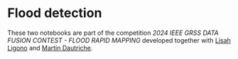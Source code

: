 # Flood detection

These two notebooks are part of the competition *2024 IEEE GRSS DATA FUSION CONTEST - FLOOD RAPID MAPPING* developed together with [Lisah Ligono](https://github.com/lisahligono) and [Martin Dautriche](https://github.com/mdautriche). 
